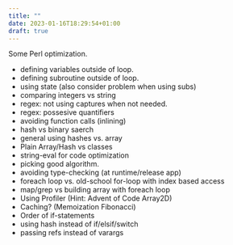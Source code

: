 ```yaml
---
title: ""
date: 2023-01-16T18:29:54+01:00
draft: true
---
```


Some Perl optimization.

* defining variables outside of loop.
* defining subroutine outside of loop.
* using state (also consider problem when using subs)
* comparing integers vs string
* regex: not using captures when not needed.
* regex: possesive quantifiers
* avoiding function calls (inlining)
* hash vs binary saerch
* general using hashes vs. array
* Plain Array/Hash vs classes
* string-eval for code optimization
* picking good algorithm.
* avoiding type-checking (at runtime/release app)
* foreach loop vs. old-school for-loop with index based access
* map/grep vs building array with foreach loop
* Using Profiler (Hint: Advent of Code Array2D)
* Caching? (Memoization Fibonacci)
* Order of if-statements 
* using hash instead of if/elsif/switch
* passing refs instead of varargs
